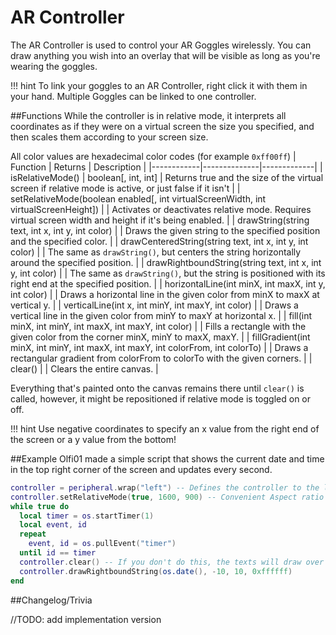 # AR Controller
<!--!!! picture inline end
    ![Header](https://srendi.de/wp-content/uploads/2021/03/Chat-box-e1617224333272.png){ align=right }-->

The AR Controller is used to control your AR Goggles wirelessly. You can draw anything you wish into an overlay that will be visible as long as you're wearing the goggles.

!!! hint
    To link your goggles to an AR Controller, right click it with them in your hand. Multiple Goggles can be linked to one controller.

##Functions
While the controller is in relative mode, it interprets all coordinates as if they were on a virtual screen the size you specified, and then scales them according to your screen size.

All color values are hexadecimal color codes (for example ```0xff00ff```)
| Function | Returns  | Description |
|------------|--------------|-------------|
| isRelativeMode()  | boolean\[, int, int\] | Returns true and the size of the virtual screen if relative mode is active, or just false if it isn't |
| setRelativeMode(boolean enabled\[, int virtualScreenWidth, int virtualScreenHeight\])  | | Activates or deactivates relative mode. Requires virtual screen width and height if it's being enabled. |
| drawString(string text, int x, int y, int color) | | Draws the given string to the specified position and the specified color. |
| drawCenteredString(string text, int x, int y, int color) | | The same as ```drawString()```, but centers the string horizontally around the specified position. |
| drawRightboundString(string text, int x, int y, int color) | | The same as ```drawString()```, but the string is positioned with its right end at the specified position. |
| horizontalLine(int minX, int maxX, int y, int color) | | Draws a horizontal line in the given color from minX to maxX at vertical y. |
| verticalLine(int x, int minY, int maxY, int color) | | Draws a vertical line in the given color from minY to maxY at horizontal x. |
| fill(int minX, int minY, int maxX, int maxY, int color) | | Fills a rectangle with the given color from the corner minX, minY to maxX, maxY. |
| fillGradient(int minX, int minY, int maxX, int maxY, int colorFrom, int colorTo) | | Draws a rectangular gradient from colorFrom to colorTo with the given corners. |
| clear() | | Clears the entire canvas. |

Everything that's painted onto the canvas remains there until ```clear()``` is called, however, it might be repositioned if relative mode is toggled on or off.

!!! hint
    Use negative coordinates to specify an x value from the right end of the screen or a y value from the bottom!

##Example
Olfi01 made a simple script that shows the current date and time in the top right corner of the screen and updates every second.
```lua
controller = peripheral.wrap("left") -- Defines the controller to the left of the computer
controller.setRelativeMode(true, 1600, 900) -- Convenient Aspect ratio for most screens
while true do
  local timer = os.startTimer(1)
  local event, id
  repeat
    event, id = os.pullEvent("timer")
  until id == timer
  controller.clear() -- If you don't do this, the texts will draw over each other
  controller.drawRightboundString(os.date(), -10, 10, 0xffffff)
end
```

##Changelog/Trivia

//TODO: add implementation version
